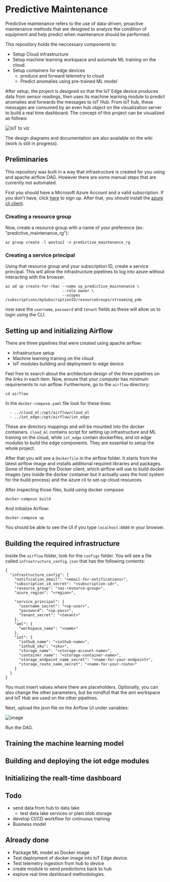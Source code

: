 # Predictive Maintenance

Predictive maintenance refers to the use of data-driven, proactive maintenance methods that are designed to analyze the condition of equipment and help predict when maintenance should be performed.

This repository holds the neccessary components to:

- Setup Cloud infrastructure 
- Setup machine learning workspace and automate ML training on the cloud.
- Setup containers for edge devices
  - produce and forward telemetry to cloud
  - Predict anomalies using pre-trained ML model

After setup, the project is designed so that the IoT Edge device produces data from sensor readings, then uses its machine learning module to predict anomalies and forwards the messages to IoT Hub. From IoT hub, these messages are consumed by an even hub object on the visualization server to build a real time dashboard. The concept of this project can be visualized as follows:

![IoT to viz](https://user-images.githubusercontent.com/41920808/166858148-4807cecd-23bb-4dce-ba81-e650b06aa793.png)

The design diagrams and documentation are also available on the wiki (work is still in progress).


## Preliminaries

This repository was built in a way that infrastructure is created for you using and apache airflow DAG. However there are some manual steps that are currently not automated.

First you should have a Microsoft Azure Account and a valid subscription. If you don't have, click [here](https://signup.azure.com/) to sign up. After that, you should install the [azure cli client](https://docs.microsoft.com/en-us/cli/azure/install-azure-cli-linux?pivots=apt).

### Creating a resource group
Now, create a resource group with a name of your preference (ex: "predictive_maintenance_rg"):

```
az group create -l westus2 -n predictive_maintenance_rg
```

### Creating a service principal

Using that resource group and your subscription ID, create a service principal. This will allow the infrastructure pipelines to log into azure without interacting with the browser.

```
az ad sp create-for-rbac --name sp_predictive_maintenance \
                         --role owner \
                         --scopes /subscriptions/mySubscriptionID/resourceGroups/streaming_pdm
```

now save the `username`, `password` and `tenant` fields as these will allow us to login using the CLI.

## Setting up and initializing Airflow

There are three pipelines that were created using apache airflow:
- Infrastructure setup
- Machine learning training on the cloud
- IoT modules building and deployment to edge device

Feel free to search about the architecture design of the three pipelines on the links in each item. Now, ensure that your computer has minimum requirements to run airflow. Furthermore, go to the `airflow` directory:

```
cd airflow
```
In the `docker-compose.yaml` file look for these lines:
```
  - ../cloud_ml:/opt/airflow/cloud_ml
  - ../iot_edge:/opt/airflow/iot_edge
```
These are directory mappings and will be mounted into the docker containers. `cloud_ml` contains script for setting up infrastructure and ML training on the cloud, while `iot_edge` contain dockerfiles, and iot edge modules to build the edge components. They are essential to setup the whole project. 

After that you will see a `Dockerfile` in the airflow folder. It starts from the latest airflow image and installs additional required libraries and packages. Some of them being the Docker client, which airflow will use to build docker images (yes inside the docker container but it actually uses the host system for the build process) and the azure cli to set-up cloud resources. 

After inspecting those files, build using docker compose:

```
docker-compose build
```

And initialize Airflow:

```
docker-compose up
```
You should be able to see the UI if you type `localhost:8080` in your browser.

## Building the required infrastructure

Inside the `airflow` folder, look for the `configs` folder. You will see a file called `infrastructure_config.json` that has the following contents:

```
{
  "infrastructure_config": {
    "notification_email": "<email-for-notifications>",
    "subscription_id_secret": "<subscription-id>",
    "resource_group": "<az-resource-group>",
    "azure_region": "<region>",

    "service_principal": {
      "username_secret": "<sp-user>",
      "password": "<sp-pass>",
      "tenant_secret": "<tenant>"
    },
    "aml": {
      "workspace_name": "<name>"
    },
    "iot": {
      "iothub_name": "<iothub-name>",
      "iothub_sku": "<sku>",
      "storage_name": "<storage-account-name>",
      "container_name": "<storage-container-name>",
      "storage_endpoint_name_secret": "<name-for-your-endpoint>",
      "storage_route_name_secret": "<name-for-your-route>"
    }
  }
}
```
You must insert values where there are placeholders. Optionally, you can also change the other parameters, but be mindfull that the aml workspace and IoT Hub are used on the other pipelines.

Next, upload the json file on the Airflow UI under variables:

![image](https://user-images.githubusercontent.com/41920808/166608912-b418a4f2-527b-4844-8fee-b059b78f6545.png)

Run the DAG.

## Training the machine learning model 

## Building and deploying the iot edge modules

## Initializing the realt-time dashboard


## Todo

- send data from hub to data lake
  - test data lake services or plain blob storage
- develop CI/CD workflow for cntinuous training
- Business model 

## Already done

- Package ML model as Docker image
- Test deployment of docker image into IoT Edge device.
- Test telemetry ingestion from hub to device
- create module to send predictioms back to hub
- explore real time dashboard methodologies.
